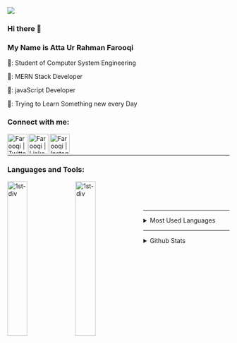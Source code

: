 ![](https://komarev.com/ghpvc/?username=your-github-username&label=PROFILE+VIEWS)
### Hi there 👋
### My Name is Atta Ur Rahman Farooqi

:pushpin:: Student of Computer System Engineering

:pushpin:: MERN Stack Developer

:pushpin:: javaScript Developer

:pushpin:: Trying to Learn Something new every Day

<!-- :pushpin:: On the way to Full-Stack Developer -->
<!--
**iamfarooqi/iamfarooqi** is a ✨ _special_ ✨ repository because its `README.md` (this file) appears on your GitHub profile.

Here are some ideas to get you started:

- 🔭 I’m currently working on ...
- 🌱 I’m currently learning ...
- 👯 I’m looking to collaborate on ...
- 🤔 I’m looking for help with ...
- 💬 Ask me about ...
- 📫 How to reach me: ...
- 😄 Pronouns: ...
- ⚡ Fun fact: ...
-->


### Connect with me:

<!-- [<img align="left" alt="codeSTACKr.com" width="22px" src="https://raw.githubusercontent.com/iconic/open-iconic/master/svg/globe.svg" />][website] -->
<!-- [<img align="left" alt="codeSTACKr | YouTube" width="22px" src="https://cdn.jsdelivr.net/npm/simple-icons@v3/icons/youtube.svg" />][youtube] -->
[<img align="left" alt="Farooqi | Twitter" width="45rem" src="https://user-images.githubusercontent.com/73984528/157232500-1f9778e0-8b84-476f-9c38-f1159f26875f.png" />][twitter]
[<img align="left" alt="Farooqi | LinkedIn" width="45rem" src="https://user-images.githubusercontent.com/73984528/157232499-bafa66e2-04e5-4ce1-8a03-6a41d1105da9.png" />][linkedin]
[<img align="left" alt="Farooqi | Instagram" width="45rem" src="https://user-images.githubusercontent.com/73984528/157232497-83349994-0cd7-461f-96cf-b9b773bc24ca.png" />][instagram]


[website]: https://www.linkedin.com/in/iamfarooqi/
[twitter]: https://twitter.com/iam_farooqi
<!-- [youtube]: https://www.youtube.com/farooqi -->
[instagram]: https://www.instagram.com/iam__farooqi/?hl=en
[linkedin]: https://www.linkedin.com/in/iamfarooqi/

<br/>
<br/>
<hr/>


### Languages and Tools:

<div>
<img align="left" alt="1st-div" width="30%" src="https://user-images.githubusercontent.com/73984528/156903340-cac9334f-38e7-4f9f-bad0-c954ea9a93c3.png" />
  <img align="left" alt="1st-div" width="30%" src="https://user-images.githubusercontent.com/73984528/156903454-acf97a33-6acd-443e-8282-3e6112e43f67.png" />

</div>

<br/>
<br/>
<br/>
<hr/>

<div>
<details>
  <summary>Most Used Languages</summary>

<p><img align="center" src="https://github-readme-stats.vercel.app/api/top-langs/?username=iamfarooqi&layout=compact&theme=dark" alt="iamfarooqi" /></p>
</details>
</div>

<hr/>

<div>
<details>
   <summary>Github Stats</summary>
<p><img align="center" src="https://github-readme-stats.vercel.app/api?username=iamfarooqi&count_private=true&show_icons=true&theme=dark" alt="iamfarooqi" /></p>
</details>
</div>



<!-- [![Top Langs](https://github-readme-stats.vercel.app/api/top-langs/?username=iamfarooqi&layout=compact&theme=dark)](https://github.com/iamfarooqi) -->

<!-- [![iamfarooqi Github Stats](https://github-readme-stats.vercel.app/api?username=iamfarooqi&count_private=true&show_icons=true&theme=dark)](https://github.com/iamfarooqi) -->
